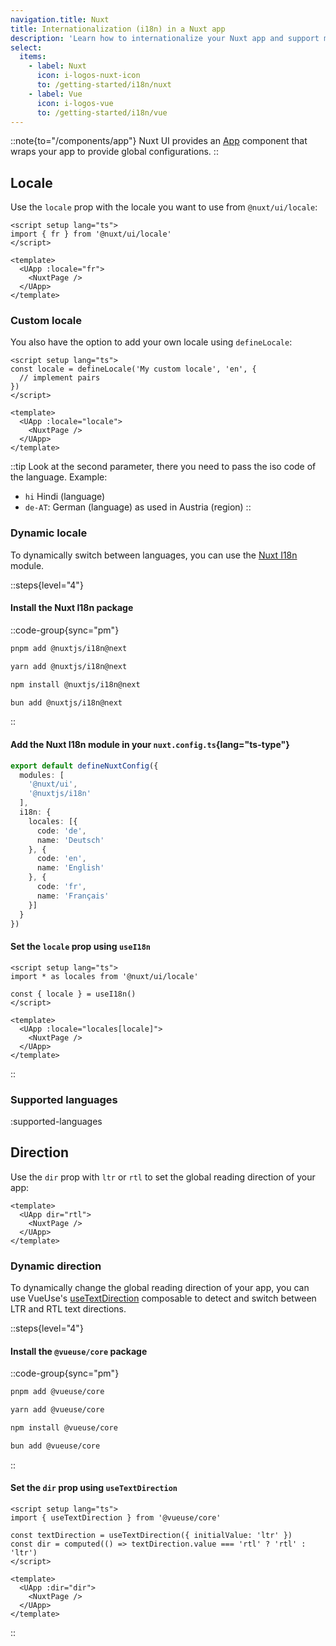 ```yaml
---
navigation.title: Nuxt
title: Internationalization (i18n) in a Nuxt app
description: 'Learn how to internationalize your Nuxt app and support multi-directional support (LTR/RTL).'
select:
  items:
    - label: Nuxt
      icon: i-logos-nuxt-icon
      to: /getting-started/i18n/nuxt
    - label: Vue
      icon: i-logos-vue
      to: /getting-started/i18n/vue
---
```


::note{to="/components/app"}
Nuxt UI provides an [App](/components/app) component that wraps your app to provide global configurations.
::

## Locale

Use the `locale` prop with the locale you want to use from `@nuxt/ui/locale`:

```vue [app.vue]
<script setup lang="ts">
import { fr } from '@nuxt/ui/locale'
</script>

<template>
  <UApp :locale="fr">
    <NuxtPage />
  </UApp>
</template>
```

### Custom locale

You also have the option to add your own locale using `defineLocale`:

```vue [app.vue]
<script setup lang="ts">
const locale = defineLocale('My custom locale', 'en', {
  // implement pairs
})
</script>

<template>
  <UApp :locale="locale">
    <NuxtPage />
  </UApp>
</template>
```

::tip
Look at the second parameter, there you need to pass the iso code of the language. Example:
* `hi` Hindi (language)
* `de-AT`: German (language) as used in Austria (region)
::

### Dynamic locale

To dynamically switch between languages, you can use the [Nuxt I18n](https://i18n.nuxtjs.org/) module.

::steps{level="4"}

#### Install the Nuxt I18n package

::code-group{sync="pm"}

```bash [pnpm]
pnpm add @nuxtjs/i18n@next
```

```bash [yarn]
yarn add @nuxtjs/i18n@next
```

```bash [npm]
npm install @nuxtjs/i18n@next
```

```bash [bun]
bun add @nuxtjs/i18n@next
```

::

#### Add the Nuxt I18n module in your `nuxt.config.ts`{lang="ts-type"}

```ts [nuxt.config.ts]
export default defineNuxtConfig({
  modules: [
    '@nuxt/ui',
    '@nuxtjs/i18n'
  ],
  i18n: {
    locales: [{
      code: 'de',
      name: 'Deutsch'
    }, {
      code: 'en',
      name: 'English'
    }, {
      code: 'fr',
      name: 'Français'
    }]
  }
})
```

#### Set the `locale` prop using `useI18n`

```vue [app.vue]
<script setup lang="ts">
import * as locales from '@nuxt/ui/locale'

const { locale } = useI18n()
</script>

<template>
  <UApp :locale="locales[locale]">
    <NuxtPage />
  </UApp>
</template>
```

::

### Supported languages

:supported-languages

## Direction

Use the `dir` prop with `ltr` or `rtl` to set the global reading direction of your app:

```vue [app.vue]
<template>
  <UApp dir="rtl">
    <NuxtPage />
  </UApp>
</template>
```

### Dynamic direction

To dynamically change the global reading direction of your app, you can use VueUse's [useTextDirection](https://vueuse.org/core/useTextDirection/) composable to detect and switch between LTR and RTL text directions.

::steps{level="4"}

#### Install the `@vueuse/core` package

::code-group{sync="pm"}

```bash [pnpm]
pnpm add @vueuse/core
```

```bash [yarn]
yarn add @vueuse/core
```

```bash [npm]
npm install @vueuse/core
```

```bash [bun]
bun add @vueuse/core
```

::

#### Set the `dir` prop using `useTextDirection`

```vue [app.vue]
<script setup lang="ts">
import { useTextDirection } from '@vueuse/core'

const textDirection = useTextDirection({ initialValue: 'ltr' })
const dir = computed(() => textDirection.value === 'rtl' ? 'rtl' : 'ltr')
</script>

<template>
  <UApp :dir="dir">
    <NuxtPage />
  </UApp>
</template>
```

::
